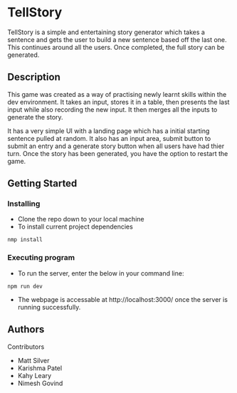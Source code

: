 # TellStory

TellStory is a simple and entertaining story generator which takes a sentence and gets the user to build a new 
sentence based off the last one. This continues around all the users. Once completed, the full story can be generated.

## Description

This game was created as a way of practising newly learnt skills within the dev environment. It takes 
an input, stores it in a table, then presents the last input while also recording the new input. It 
then merges all the inputs to generate the story.

It has a very simple UI with a landing page which has a initial starting sentence pulled 
at random. It also has an input area, submit button to submit an entry and a generate story button when all users 
have had thier turn. Once the story has been generated, you have the option to restart the game.

## Getting Started

### Installing

* Clone the repo down to your local machine
* To install current project dependencies
```
nmp install 
```

### Executing program

* To run the server, enter the below in your command line:
```
npm run dev
```
* The webpage is accessable at http://localhost:3000/ once the server is running successfully. 

## Authors

Contributors

* Matt Silver 
* Karishma Patel
* Kahy Leary 
* Nimesh Govind
